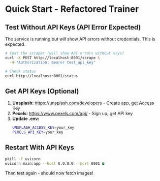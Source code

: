 # Quick Start - Refactored Trainer

## Test Without API Keys (API Error Expected)

The service is running but will show API errors without credentials.
This is expected.

```bash
# Test the scraper (will show API errors without keys)
curl -X POST http://localhost:8001/scrape \
  -H "Authorization: Bearer test_api_key"

# Check status
curl http://localhost:8001/status
```

## Get API Keys (Optional)

1. **Unsplash:** https://unsplash.com/developers - Create app, get Access Key
2. **Pexels:** https://www.pexels.com/api/ - Sign up, get API key
3. **Update .env:**
   ```bash
   UNSPLASH_ACCESS_KEY=your_key
   PEXELS_API_KEY=your_key
   ```

## Restart With API Keys

```bash
pkill -f uvicorn
uvicorn main:app --host 0.0.0.0 --port 8001 &
```

Then test again - should now fetch images!
